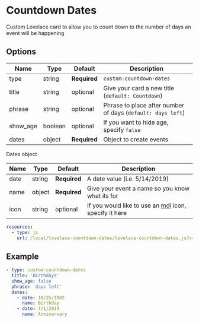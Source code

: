 # Countdown Dates
Custom Lovelace card to allow you to count down to the number of days an event will be happening

## Options

| Name | Type | Default | Description
| ---- | ---- | ------- | -----------
| type | string | **Required** | `custom:countdown-dates`
| title | string | optional | Give your card a new title (`default: Countdown`)
| phrase | string | optional | Phrase to place after number of days (`default: days left`)
| show_age | boolean | optional | If you want to hide age, specify `false`
| dates | object | **Required** | Object to create events

Dates object

| Name | Type | Default | Description
| ---- | ---- | ------- | -----------
| date | string | **Required** | A date value (i.e. 5/14/2019)
| name | object | **Required** | Give your event a name so you know what its for
| icon | string | optional | If you would like to use an [mdi] icon, specify it here

[mdi]: https://materialdesignicons.com/

```yaml
resources:
  - type: js
    url: /local/lovelace-countdown-dates/lovelace-countdown-dates.js?v=1
```

## Example
```yaml
- type: custom:countdown-dates
  title: 'Birthdays'
  show_age: false
  phrase: 'days left'
  dates:
    - date: 10/25/1982
      name: Birthday
    - date: 7/1/2014
      name: Anniversary
```